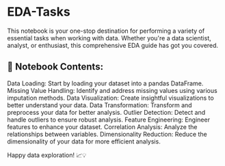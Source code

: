 # EDA-Tasks
This notebook is your one-stop destination for performing a variety of essential tasks when working with data. Whether you're a data scientist, analyst, or enthusiast, this comprehensive EDA guide has got you covered.

## 📁 Notebook Contents:
Data Loading: Start by loading your dataset into a pandas DataFrame.
Missing Value Handling: Identify and address missing values using various imputation methods.
Data Visualization: Create insightful visualizations to better understand your data.
Data Transformation: Transform and preprocess your data for better analysis.
Outlier Detection: Detect and handle outliers to ensure robust analysis.
Feature Engineering: Engineer features to enhance your dataset.
Correlation Analysis: Analyze the relationships between variables.
Dimensionality Reduction: Reduce the dimensionality of your data for more efficient analysis.

Happy data exploration! 📈💡
